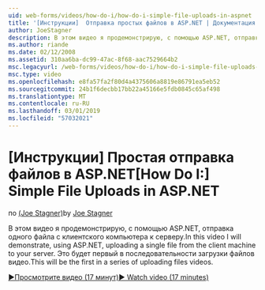 ```yaml
---
uid: web-forms/videos/how-do-i/how-do-i-simple-file-uploads-in-aspnet
title: '[Инструкции]  Отправка простых файлов в ASP.NET | Документация Майкрософт'
author: JoeStagner
description: В этом видео я продемонстрирую, с помощью ASP.NET, отправка одного файла с клиентского компьютера к серверу. Это будет первая в серии отправки...
ms.author: riande
ms.date: 02/12/2008
ms.assetid: 310aa6ba-dc99-47ac-8f68-aac7529664b2
msc.legacyurl: /web-forms/videos/how-do-i/how-do-i-simple-file-uploads-in-aspnet
msc.type: video
ms.openlocfilehash: e8fa57fa2f80d4a4375606a8819e86791ea5eb52
ms.sourcegitcommit: 24b1f6decbb17bb22a45166e5fdb0845c65af498
ms.translationtype: MT
ms.contentlocale: ru-RU
ms.lasthandoff: 03/01/2019
ms.locfileid: "57032021"
---
```

<a name="how-do-i--simple-file-uploads-in-aspnet"></a><span data-ttu-id="ce239-104">[Инструкции]  Простая отправка файлов в ASP.NET</span><span class="sxs-lookup"><span data-stu-id="ce239-104">[How Do I:]  Simple File Uploads in ASP.NET</span></span>
====================
<span data-ttu-id="ce239-105">по [(Joe Stagner)](https://github.com/JoeStagner)</span><span class="sxs-lookup"><span data-stu-id="ce239-105">by [Joe Stagner](https://github.com/JoeStagner)</span></span>

<span data-ttu-id="ce239-106">В этом видео я продемонстрирую, с помощью ASP.NET, отправка одного файла с клиентского компьютера к серверу.</span><span class="sxs-lookup"><span data-stu-id="ce239-106">In this video I will demonstrate, using ASP.NET, uploading a single file from the client machine to your server.</span></span> <span data-ttu-id="ce239-107">Это будет первый в последовательности загрузки файлов видео.</span><span class="sxs-lookup"><span data-stu-id="ce239-107">This will be the first in a series of uploading files videos.</span></span>

[<span data-ttu-id="ce239-108">&#9654;Просмотрите видео (17 минут)</span><span class="sxs-lookup"><span data-stu-id="ce239-108">&#9654; Watch video (17 minutes)</span></span>](https://channel9.msdn.com/Blogs/ASP-NET-Site-Videos/how-do-i-simple-file-uploads-in-aspnet)
